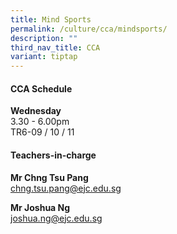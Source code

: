 ```yaml
---
title: Mind Sports
permalink: /culture/cca/mindsports/
description: ""
third_nav_title: CCA
variant: tiptap
---
```

<h4><strong>CCA Schedule</strong></h4>
<p><strong>Wednesday</strong>
<br>3.30 - 6.00pm
<br>TR6-09 / 10 / 11</p>
<p></p>
<h4><strong>Teachers-in-charge</strong></h4>
<p><strong>Mr Chng Tsu Pang</strong>
<br><a href="mailto:chng.tsu.pang@ejc.edu.sg" rel="noopener noreferrer nofollow" target="_blank">chng.tsu.pang@ejc.edu.sg</a>
</p>
<p><strong>Mr Joshua Ng</strong>
<br><a href="mailto:joshua.ng@ejc.edu.sg" rel="noopener noreferrer nofollow" target="_blank">joshua.ng@ejc.edu.sg</a>
</p>
